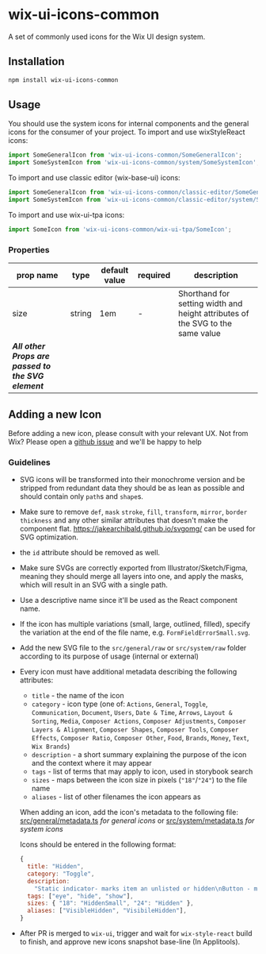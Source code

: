 # wix-ui-icons-common
A set of commonly used icons for the Wix UI design system.

## Installation

```bash
npm install wix-ui-icons-common
```

## Usage

You should use the system icons for internal components and the general icons for the consumer of your project.
To import and use wixStyleReact icons:
```jsx
import SomeGeneralIcon from 'wix-ui-icons-common/SomeGeneralIcon';
import SomeSystemIcon from 'wix-ui-icons-common/system/SomeSystemIcon';
```

To import and use classic editor (wix-base-ui) icons:
```jsx
import SomeGeneralIcon from 'wix-ui-icons-common/classic-editor/SomeGeneralIcon';
import SomeSystemIcon from 'wix-ui-icons-common/classic-editor/system/SomeSystemIcon';
```

To import and use wix-ui-tpa icons:
```jsx
import SomeIcon from 'wix-ui-icons-common/wix-ui-tpa/SomeIcon';
```

### Properties

| prop name | type | default value | required | description |
|----------|----------|--------------|------------|-------------|
| size | string | 1em | - | Shorthand for setting width and height attributes of the SVG to the same value |
| ***All other Props are passed to the SVG element*** | | | | |

## Adding a new Icon

Before adding a new icon, please consult with your relevant UX. Not from Wix? Please open a [github issue](https://github.com/wix/wix-ui/issues/new) and we'll be happy to help

### Guidelines
* SVG icons will be transformed into their monochrome version and be stripped from redundant data they should be as lean as possible and should contain only `path`s and `shape`s.
* Make sure to remove `def`, `mask` `stroke`, `fill`, `transform`, `mirror`, `border thickness` and any other similar attributes that doesn't make the component flat. https://jakearchibald.github.io/svgomg/ can be used for SVG optimization.
* the `id` attribute should be removed as well.
* Make sure SVGs are correctly exported from Illustrator/Sketch/Figma, meaning they should merge all layers into one, and apply the masks, which will result in an SVG with a single path.
* Use a descriptive name since it'll be used as the React component name.
* If the icon has multiple variations (small, large, outlined, filled), specify the variation at the end of the file name, e.g. `FormFieldErrorSmall.svg`.
* Add the new SVG file to the `src/general/raw` or `src/system/raw` folder according to its purpose of usage (internal or external)

* Every icon must have additional metadata describing the following attributes:

	* `title` - the name of the icon
	* `category` - icon type (one of: `Actions`, `General`, `Toggle`, `Communication`, `Document`, `Users`, `Date & Time`, `Arrows`, `Layout & Sorting`, `Media`, `Composer Actions`, `Composer Adjustments`, `Composer Layers & Alignment`, `Composer Shapes`, `Composer Tools`, `Composer Effects`, `Composer Ratio`, `Composer Other`, `Food`, `Brands`, `Money`, `Text`, `Wix Brands`)
	* `description` - a short summary explaining the purpose of the icon and the context where it may appear
	* `tags` - list of terms that may apply to icon, used in storybook search
	* `sizes` - maps between the icon size in pixels (`"18"`/`"24"`) to the file name
	* `aliases` - list of other filenames the icon appears as

	When adding an icon, add the icon's metadata to the following file:
	[src/general/metadata.ts](https://github.com/wix/wix-ui/blob/master/packages/wix-ui-icons-common/src/general/metadata.ts) *for general icons*
	or [src/system/metadata.ts](https://github.com/wix/wix-ui/blob/master/packages/wix-ui-icons-common/src/system/metadata.ts) *for system icons*

	Icons should be entered in the following format:
	```javascript
	{
      title: "Hidden",
      category: "Toggle",
      description:
        "Static indicator- marks item an unlisted or hidden\nButton - makes item hidden or unlisted",
      tags: ["eye", "hide", "show"],
      sizes: { "18": "HiddenSmall", "24": "Hidden" },
      aliases: ["VisibleHidden", "VisibileHidden"],
	}
	```

* After PR is merged to `wix-ui`, trigger and wait for `wix-style-react` build to finish, and approve new icons snapshot base-line (In Applitools).
